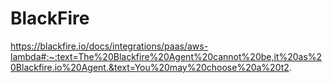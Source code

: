 # BlackFire

https://blackfire.io/docs/integrations/paas/aws-lambda#:~:text=The%20Blackfire%20Agent%20cannot%20be,it%20as%20Blackfire.io%20Agent.&text=You%20may%20choose%20a%20t2.